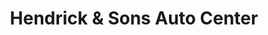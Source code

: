---
title: "Hendrick & Sons Auto Center"
url: /emmaus/hendrick-and-sons-auto-center/
shop: car repair
---